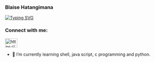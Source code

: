 ### Blaise Hatangimana
[![Typing SVG](https://readme-typing-svg.demolab.com?font=Fira+Code&weight=900&size=19&pause=1000&color=11F77A&center=true&width=435&lines=A+Passionate+Full-Stack+Software+Engineer;Willing+to+learn+new+things;Always+open+to+new+ideas)](https://git.io/typing-svg)

<h3 align="left">Connect with me:</h3>
<p align="left">
<a href="https://linkedin.com/in/https://www.linkedin.com/in/blaise-hatangimana/" target="blank"><img align="center" src="https://raw.githubusercontent.com/rahuldkjain/github-profile-readme-generator/master/src/images/icons/Social/linked-in-alt.svg" alt="https://www.linkedin.com/in/blaise-hatangimana/" height="30" width="40" /></a>
</p>

- 🌱 I’m currently learning shell, java script, c programming and python.
